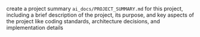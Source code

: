 create a project summary `ai_docs/PROJECT_SUMMARY.md` for this project, including a brief description of the project, its purpose, and key
aspects of the project like coding standards, architecture decisions, and implementation details
